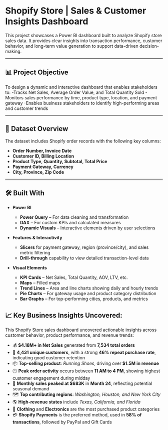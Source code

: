 # Shopify Store | Sales & Customer Insights Dashboard

This project showcases a Power BI dashboard built to analyze Shopify store sales data. It provides clear insights into transaction performance, customer behavior, and long-term value generation to support data-driven decision-making.

---

## 📊 Project Objective

To design a dynamic and interactive dashboard that enables stakeholders to:
-Tracks Net Sales, Average Order Value, and Total Quantity Sold
-Monitors sales performance by time, product type, location, and payment gateway
-Enables business stakeholders to identify high-performing areas and customer trends

---

## 📁 Dataset Overview

The dataset includes Shopify order records with the following key columns:
- **Order Number, Invoice Date**
- **Customer ID, Billing Location**
- **Product Type, Quantity, Subtotal, Total Price**
- **Payment Gateway, Currency**
- **City, Province, Zip Code**


---


## 🛠️ Built With

- **Power BI**
  - **Power Query** – For data cleaning and transformation
  - **DAX** – For custom KPIs and calculated measures
  - **Dynamic Visuals** – Interactive elements driven by user selections

- **Features & Interactivity**
  - **Slicers** for payment gateway, region (province/city), and sales metric filtering
  - **Drill-through** capability to view detailed transaction-level data

- **Visual Elements**
  - **KPI Cards** – Net Sales, Total Quantity, AOV, LTV, etc.
  - **Maps** – Filled maps
  - **Trend Lines** – Area and line charts showing daily and hourly trends
  - **Pie Charts** – For gateway usage and product category distribution
  - **Bar Graphs** – For top-performing cities, products, and metrics
 
## 📈 Key Business Insights Uncovered:

This Shopify Store sales dashboard uncovered actionable insights across customer behavior, product performance, and revenue trends:

- 💰 **$4.18M+ in Net Sales** generated from **7,534 total orders**
- 👥 **4,431 unique customers**, with a strong **46% repeat purchase rate**, indicating good customer retention
- 📦 **Top-selling product**: *Running Shoes*, driving over **$1.5M in revenue**
- 🕒 **Peak order activity** occurs between **11 AM to 4 PM**, showing highest customer engagement during midday
- 📅 **Monthly sales peaked at $683K** in **Month 24**, reflecting potential seasonal demand
- 🗺️ **Top contributing regions**: *Washington, Houston, and New York City*
- 🌎 **High-revenue states** include *Texas, California, and Florida*
- 👕 **Clothing** and **Electronics** are the most purchased product categories
- 💳 **Shopify Payments** is the preferred method, used in **58% of transactions**, followed by PayPal and Gift Cards


